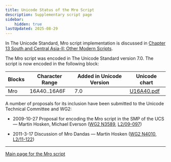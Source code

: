 ```yaml
---
title: Unicode Status of the Mro Script
description: Supplementary script page
sidebar:
    hidden: true
lastUpdated: 2025-08-29
---
```


In The Unicode Standard, Mro script implementation is discussed in [Chapter 13 South and Central Asia-II: Other Modern Scripts](http://www.unicode.org/versions/latest/ch13.pdf).

[comment]: # (end of intro)

[comment]: # (start of blocks)

The Mro script was encoded in The Unicode Standard version 7.0. The script is now encoded in the following block:

| Blocks | Character Range | Added in Unicode Version | Unicode chart |
| ------ | --------------- | ------------------------ | ------------- |
| Mro  | 16A40..16A6F | 7.0 | [U16A40.pdf](http://www.unicode.org/charts/PDF/U16A40.pdf) |

[comment]: # (end of blocks)

[comment]: # (start of chars)

[comment]: # (end of chars)

[comment]: # (start of rest)

A number of proposals for its inclusion have been submitted to the Unicode Technical Committee and WG2:

- 2009-10-27 Proposal for encoding the Mro script in the SMP of the UCS — Martin Hosken, Michael Everson ([WG2 N3589](https://www.unicode.org/wg2/docs/n3589.pdf), [L2/09-097](http://www.unicode.org/cgi-bin/GetMatchingDocs.pl?L2/09-097))

- 2011-3-17 Discussion of Mro Dandas — Martin Hosken        ([WG2 N4010](https://www.unicode.org/wg2/docs/n4010.pdf), [L2/11-122](http://www.unicode.org/cgi-bin/GetMatchingDocs.pl?L2/11-122))



<hr/>

[Main page for the Mro script](/scrlang/scripts/mroo)

